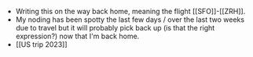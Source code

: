 - Writing this on the way back home, meaning the flight [[SFO]]-[[ZRH]].
- My noding has been spotty the last few days / over the last two weeks due to travel but it will probably pick back up (is that the right expression?) now that I'm back home.
- [[US trip 2023]]
